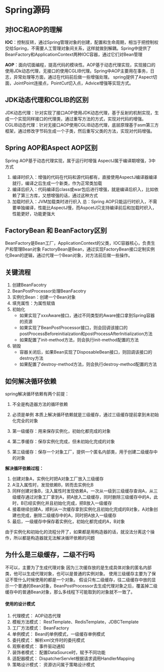 # Spring源码

## **对IOC和AOP的理解**
**IOC**：控制反转，通过Spring管理对象的创建，配置和生命周期，相当于把控制权交给Spring，不需要人工管理对象间关系，这样就做到解耦。Spring中提供了BeanFactory和ApplicationContext两种IOC容器，通过它们对Bean管理

**AOP**：面向切面编程，提高代码的模块性。AOP基于动态代理实现，实现接口的使用JDk动态代理，无接口的使用CGLIB代理。Spring中AOP主要用在事务，日志，异常处理等方面，通过在代码前后做一些增强处理。
spring提供了Aspect切面，JointPoint连接点，PointCut切入点，Advice增强等实现方式。

## **JDK动态代理和CGLIB的区别**
JDK动态代理：针对实现了接口AOP使用JDK动态代理，基于反射的机制实现，生成一个实现同样接口的代理类，通过重写方法的方式，实现对代码的增强。
CGLIB动态代理：针对无接口AOP使用CGLIB动态代理，底层原理基于asm第三方框架，通过修改字节码生成一个子类，然后重写父类的方法，实现对代码增强。

## **Spring AOP和Aspect AOP区别**
Spring AOP基于动态代理实现，属于运行时增强
AspectJ属于编译期增强，3中方式
1. 编译时织入：增强的代码在代码和源代码都有，直接使用AspectJ编译器编译就行，编译之后生成一个新类，作为正常类加载
2. 编译后织入：代码编译后class或war包后进行增强，就是编译后织入，比如依赖了第三方库，又想增强的话，通过这种方式
3. 加载时织入：JVM加载类时进行织入
总：Spring AOP只能运行时织入，不需要单独编译，性能比AspectJ慢，而AspcetJ只支持编译前后和加载时织入，性能更好，功能更强大

## **FactoryBean 和 BeanFactory区别**
BeanFactory是Bean工厂，ApplicationContext的父类，IOC容器核心，负责生产和管理Bean对象
FactoryBean是Bean，通过实现FactoryBean接口定制实例化Bean的逻辑，通过代理一个Bean对象，对方法前后做一些操作。


## **关键流程**
1. 创建BeanFacotry
2. BeanPostProcessor处理BeanFacotry
3. 实例化Bean：创建一个Bean对象
4. 填充属性：为属性赋值
5. 初始化
    - 如果实现了xxxAware接口，通过不同类型的Aware接口拿到Spring容器的资源
    - 如果实现了BeanPostProcessor接口，则会回调该接口的postProcessBeforeinitialzation和postProcessAfterInitialization方法
    - 如果配置了init-method方法，则会执行init-method配置的方法
6. 销毁
    - 容器关闭后，如果Bean实现了DisposableBean接口，则回调该接口的destroy方法
    - 如果配置了destroy-method方法，则会执行destroy-method配置的方法

## **如何解决循环依赖**
spring解决循环依赖有两个前提：
1. 不全是构造器方法的循环依赖
2. 必须是单例
本质上解决循环依赖就是三级缓存，通过三级缓存提前拿到未初始化完全的对象

1. 第一级缓存：用来保存实例化，初始化都完成的对象
2. 第二季缓存：保存实例化完成，但未初始化完成的对象
3. 第三级缓存：保存一个对象工厂，提供一个匿名内部类，用于创建二级缓存中的对象

**解决循环依赖过程：**
1. 创建对象A，实例化时把A对象工厂放入三级缓存
2. A注入属性时，发现依赖B，转而去实例化B
3. 同样创建对象B，注入属性时发现依赖A，一次从一级到三级缓存查询A，从三级缓存通过对象工厂拿到A，把A放入二级缓存，同时删除三级缓存中的A，此时，B已经实例化并且初始化完成，把B放入一级缓存
4. 接着继续创建A，顺利从一次缓存拿到实例化且初始化完成的B对象，A对象创建也完成，删除二级缓存中的A，同时把A放入一级缓存
5. 最后，一级缓存中保存着实例化，初始化都完成的A，B对象

由于实例化和初始化的流程分开了，如果都是用构造器的话，就没法分离这个操作，所以都是构造器就无法解决循环依赖的问题

## **为什么是三级缓存，二级不行吗**
不可以，主要为了生成代理对象
因为三次缓存放的是生成具体对象的匿名内部类，他可以生成代理对象，也可以是普通的实例对象。
使用三级缓存主要为了保证不管什么时候使用的都是一个对象。
假设只有二级缓存，往二级缓存中放的显示一个普通的Bean对象，BeanPostProcessor去生成代理对象之后，覆盖掉二级缓存中的普通Bean对象，那么多线程下可能取到的对象就不一致了。



#### **使用的设计模式**
1. 代理模式：       AOP动态代理
2. 模板方法模式：   RestTemplate、RedisTemplate，JDBCTemplate
3. 工厂方法模式：   BeanFactory
4. 单例模式：       Bean的单例模式，一级缓存单例模式
5. 委托模式：       解析xml文件时的委托模式
6. 观察者模式：     事件驱动通知
7. 装饰者模式：     配置DataSource时，赋予不同功能
8. 适配器模式：     DispatcherServlet根据请求调用HandlerMapping
9. 策略设计模式：   资源访问属于策略设计模式


